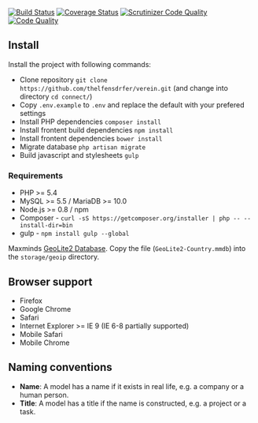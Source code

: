 [![Build Status](https://travis-ci.org/thelfensdrfer/verein.svg?branch=master)](https://travis-ci.org/thelfensdrfer/verein) [![Coverage Status](https://coveralls.io/repos/thelfensdrfer/verein/badge.svg)](https://coveralls.io/r/thelfensdrfer/verein) [![Scrutinizer Code Quality](https://scrutinizer-ci.com/g/thelfensdrfer/verein/badges/quality-score.png?b=master)](https://scrutinizer-ci.com/g/thelfensdrfer/verein/?branch=master) [![Code Quality](https://insight.sensiolabs.com/projects/7086889a-589c-4f62-b6ed-d6e4e9d176a5/small.png)](https://insight.sensiolabs.com/projects/e513b883-5c76-43ec-b3ad-f2b79e14a4fd)

## Install

Install the project with following commands:

* Clone repository `git clone https://github.com/thelfensdrfer/verein.git` (and change into directory `cd connect/`)
* Copy `.env.example` to `.env` and replace the default with your prefered settings
* Install PHP dependencies `composer install`
* Install frontent build dependencies `npm install`
* Install frontent dependencies `bower install`
* Migrate database `php artisan migrate`
* Build javascript and stylesheets `gulp`

### Requirements

* PHP >= 5.4
* MySQL >= 5.5 / MariaDB >= 10.0
* Node.js >= 0.8 / npm
* Composer - `curl -sS https://getcomposer.org/installer | php -- --install-dir=bin`
* gulp - `npm install gulp --global`

Maxminds [GeoLite2 Database](https://dev.maxmind.com/geoip/geoip2/geolite2/). Copy the file (`GeoLite2-Country.mmdb`) into the `storage/geoip` directory.

## Browser support

* Firefox
* Google Chrome
* Safari
* Internet Explorer >= IE 9 (IE 6-8 partially supported)
* Mobile Safari
* Mobile Chrome

## Naming conventions

* **Name**: A model has a name if it exists in real life, e.g. a company or a human person.
* **Title**: A model has a title if the name is constructed, e.g. a project or a task.
